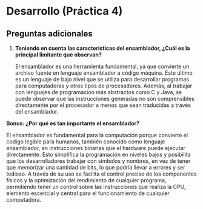 # Desarrollo (Práctica 4)



## Preguntas adicionales

1. **Teniendo en cuenta las características del ensamblador, ¿Cuál es la principal limitante que observan?**
   
   El ensamblador es una herramienta fundamental, ya que convierte un archivo fuente en lenguaje ensamblador a código máquina. Este último es un lenguaje de bajo nivel que se utiliza para desarrollar programas para computadoras y otros tipos de procesadores. Además, al trabajar con lenguajes de programación más abstractos como C y Java, se puede observar que las instrucciones generadas no son comprensibles directamente por el procesador a menos que sean traducidas a través del ensamblador.

**Bonus: ¿Por qué es tan importante el ensamblador?**

El ensamblador es fundamental para la computación porque convierte el codigo legible para humanos, también conocido como lenguaje ensamblador, en instrucciones binarias que el hardware puede ejecutar directamente. Esto simplifica la programación en niveles bajos y posibilita que los desarrolladores trabajar con simbolos y nombres, en vez de tener que memorizar una cantidad de bits, lo que podría llevar a errores y ser tedioso. A través de su uso se facilita el control preciso de los componentes físicos y la optimización del rendimiento de cualquier programa, permitiendo tener un control sobre las instrucciones que realiza la CPU, elemento escencial y central para el funcionamiento de cualquier computadora. 
